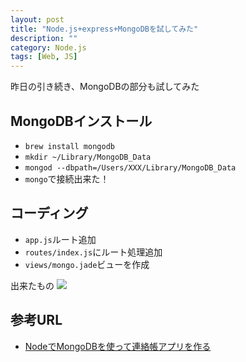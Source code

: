```yaml
---
layout: post
title: "Node.js+express+MongoDBを試してみた"
description: ""
category: Node.js
tags: [Web, JS]
---
```

昨日の引き続き、MongoDBの部分も試してみた

## MongoDBインストール ##
- `brew install mongodb`
- `mkdir ~/Library/MongoDB_Data`
- `mongod --dbpath=/Users/XXX/Library/MongoDB_Data`
- `mongo`で接続出来た！

## コーディング ##
- `app.js`ルート追加
- `routes/index.js`にルート処理追加
- `views/mongo.jade`ビューを作成

出来たもの
![](https://lh4.googleusercontent.com/--5WdPuH5Jtw/T6mTtKV-hRI/AAAAAAAABKw/1_35PV___pA/s800/Screen%2520Shot%25202012-05-09%2520at%25206.43.30.png)

## 参考URL ##
- [NodeでMongoDBを使って連絡帳アプリを作る](http://codedehitokoto.blogspot.jp/2012/01/nodemongodb.html)
